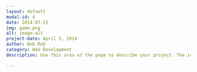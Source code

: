 ```yaml
---
layout: default
modal-id: 4
date: 2014-07-15
img: game.png
alt: image-alt
project-date: April 5, 2014
author: Bob Rob
category: Web Development
description: Use this area of the page to describe your project. The icon above is part of a free icon set by <a href="https://sellfy.com/p/8Q9P/jV3VZ/">Flat Icons</a>. On their website, you can download their free set with 16 icons, or you can purchase the entire set with 146 icons for only $12!

---
```

